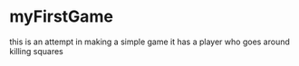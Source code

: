 # myFirstGame

this is an attempt in making a simple game
it has a player who goes around killing squares
